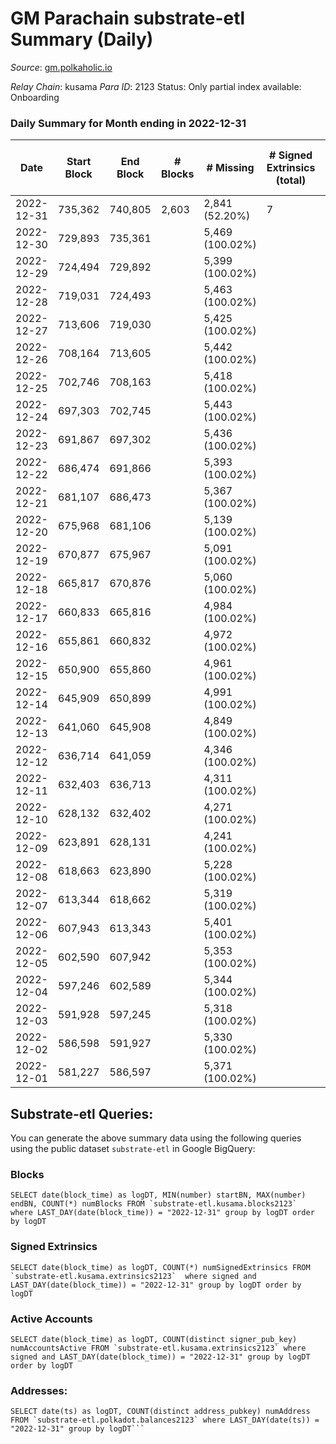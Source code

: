 # GM Parachain substrate-etl Summary (Daily)

_Source_: [gm.polkaholic.io](https://gm.polkaholic.io)

*Relay Chain*: kusama
*Para ID*: 2123
Status: Only partial index available: Onboarding


### Daily Summary for Month ending in 2022-12-31


| Date | Start Block | End Block | # Blocks | # Missing | # Signed Extrinsics (total) | # Active Accounts | # Addresses with Balances | # Events | # Transfers | # XCM Transfers In | # XCM Transfers Out |
| ---- | ----------- | --------- | -------- | --------- | --------------------------- | ----------------- | ------------------------- | -------- | ----------- | ------------------ | ------------------- |
| 2022-12-31 | 735,362 | 740,805 | 2,603 | 2,841 (52.20%) | 7 | 2 | 9,097 | 5,367 | 100  |   |   |
| 2022-12-30 | 729,893 | 735,361 |  | 5,469 (100.02%) |  |  |  |  |   |   |   |
| 2022-12-29 | 724,494 | 729,892 |  | 5,399 (100.02%) |  |  |  |  |   |   |   |
| 2022-12-28 | 719,031 | 724,493 |  | 5,463 (100.02%) |  |  |  |  |   |   |   |
| 2022-12-27 | 713,606 | 719,030 |  | 5,425 (100.02%) |  |  |  |  |   |   |   |
| 2022-12-26 | 708,164 | 713,605 |  | 5,442 (100.02%) |  |  |  |  |   |   |   |
| 2022-12-25 | 702,746 | 708,163 |  | 5,418 (100.02%) |  |  |  |  |   |   |   |
| 2022-12-24 | 697,303 | 702,745 |  | 5,443 (100.02%) |  |  |  |  |   |   |   |
| 2022-12-23 | 691,867 | 697,302 |  | 5,436 (100.02%) |  |  |  |  |   |   |   |
| 2022-12-22 | 686,474 | 691,866 |  | 5,393 (100.02%) |  |  |  |  |   |   |   |
| 2022-12-21 | 681,107 | 686,473 |  | 5,367 (100.02%) |  |  |  |  |   |   |   |
| 2022-12-20 | 675,968 | 681,106 |  | 5,139 (100.02%) |  |  |  |  |   |   |   |
| 2022-12-19 | 670,877 | 675,967 |  | 5,091 (100.02%) |  |  |  |  |   |   |   |
| 2022-12-18 | 665,817 | 670,876 |  | 5,060 (100.02%) |  |  |  |  |   |   |   |
| 2022-12-17 | 660,833 | 665,816 |  | 4,984 (100.02%) |  |  |  |  |   |   |   |
| 2022-12-16 | 655,861 | 660,832 |  | 4,972 (100.02%) |  |  |  |  |   |   |   |
| 2022-12-15 | 650,900 | 655,860 |  | 4,961 (100.02%) |  |  |  |  |   |   |   |
| 2022-12-14 | 645,909 | 650,899 |  | 4,991 (100.02%) |  |  |  |  |   |   |   |
| 2022-12-13 | 641,060 | 645,908 |  | 4,849 (100.02%) |  |  |  |  |   |   |   |
| 2022-12-12 | 636,714 | 641,059 |  | 4,346 (100.02%) |  |  |  |  |   |   |   |
| 2022-12-11 | 632,403 | 636,713 |  | 4,311 (100.02%) |  |  |  |  |   |   |   |
| 2022-12-10 | 628,132 | 632,402 |  | 4,271 (100.02%) |  |  |  |  |   |   |   |
| 2022-12-09 | 623,891 | 628,131 |  | 4,241 (100.02%) |  |  |  |  |   |   |   |
| 2022-12-08 | 618,663 | 623,890 |  | 5,228 (100.02%) |  |  |  |  |   |   |   |
| 2022-12-07 | 613,344 | 618,662 |  | 5,319 (100.02%) |  |  |  |  |   |   |   |
| 2022-12-06 | 607,943 | 613,343 |  | 5,401 (100.02%) |  |  |  |  |   |   |   |
| 2022-12-05 | 602,590 | 607,942 |  | 5,353 (100.02%) |  |  |  |  |   |   |   |
| 2022-12-04 | 597,246 | 602,589 |  | 5,344 (100.02%) |  |  |  |  |   |   |   |
| 2022-12-03 | 591,928 | 597,245 |  | 5,318 (100.02%) |  |  |  |  |   |   |   |
| 2022-12-02 | 586,598 | 591,927 |  | 5,330 (100.02%) |  |  |  |  |   |   |   |
| 2022-12-01 | 581,227 | 586,597 |  | 5,371 (100.02%) |  |  |  |  |   |   |   |

## Substrate-etl Queries:
You can generate the above summary data using the following queries using the public dataset `substrate-etl` in Google BigQuery:


### Blocks
```
SELECT date(block_time) as logDT, MIN(number) startBN, MAX(number) endBN, COUNT(*) numBlocks FROM `substrate-etl.kusama.blocks2123`  where LAST_DAY(date(block_time)) = "2022-12-31" group by logDT order by logDT
```


### Signed Extrinsics
```
SELECT date(block_time) as logDT, COUNT(*) numSignedExtrinsics FROM `substrate-etl.kusama.extrinsics2123`  where signed and LAST_DAY(date(block_time)) = "2022-12-31" group by logDT order by logDT
```


### Active Accounts
```
SELECT date(block_time) as logDT, COUNT(distinct signer_pub_key) numAccountsActive FROM `substrate-etl.kusama.extrinsics2123` where signed and LAST_DAY(date(block_time)) = "2022-12-31" group by logDT order by logDT
```


### Addresses:
```
SELECT date(ts) as logDT, COUNT(distinct address_pubkey) numAddress FROM `substrate-etl.polkadot.balances2123` where LAST_DAY(date(ts)) = "2022-12-31" group by logDT```


